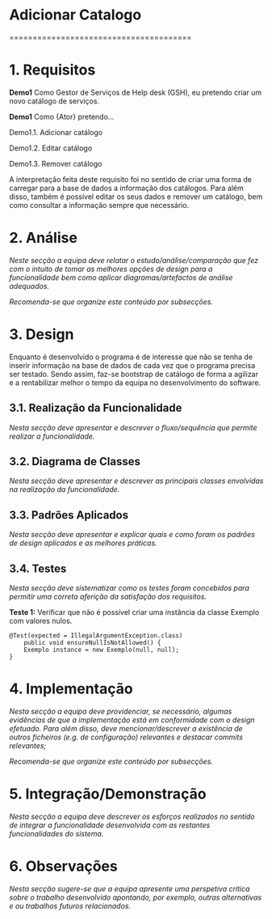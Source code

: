 # Adicionar Catalogo
=======================================


# 1. Requisitos

**Demo1**
Como Gestor de Serviços de Help desk (GSH), eu pretendo criar um novo catálogo de serviços.

**Demo1** Como {Ator} pretendo...

Demo1.1. Adicionar catálogo

Demo1.2. Editar catálogo

Demo1.3. Remover catálogo

A interpretação feita deste requisito foi no sentido de criar uma forma de carregar para a base de dados a informação dos catálogos. Para além disso, também é possível editar os seus dados e remover um catálogo, bem como consultar a informação sempre que necessário.

# 2. Análise

*Neste secção a equipa deve relatar o estudo/análise/comparação que fez com o intuito de tomar as melhores opções de design para a funcionalidade bem como aplicar diagramas/artefactos de análise adequados.*

*Recomenda-se que organize este conteúdo por subsecções.*

# 3. Design

Enquanto é desenvolvido o programa é de interesse que não se tenha de inserir informação na base de dados de cada vez que o programa precisa ser testado. Sendo assim, faz-se bootstrap de catálogo de forma a agilizar e a rentabilizar melhor o tempo da equipa no desenvolvimento do software.

## 3.1. Realização da Funcionalidade

*Nesta secção deve apresentar e descrever o fluxo/sequência que permite realizar a funcionalidade.*

## 3.2. Diagrama de Classes

*Nesta secção deve apresentar e descrever as principais classes envolvidas na realização da funcionalidade.*

## 3.3. Padrões Aplicados

*Nesta secção deve apresentar e explicar quais e como foram os padrões de design aplicados e as melhores práticas.*

## 3.4. Testes 
*Nesta secção deve sistematizar como os testes foram concebidos para permitir uma correta aferição da satisfação dos requisitos.*

**Teste 1:** Verificar que não é possível criar uma instância da classe Exemplo com valores nulos.

	@Test(expected = IllegalArgumentException.class)
		public void ensureNullIsNotAllowed() {
		Exemplo instance = new Exemplo(null, null);
	}

# 4. Implementação

*Nesta secção a equipa deve providenciar, se necessário, algumas evidências de que a implementação está em conformidade com o design efetuado. Para além disso, deve mencionar/descrever a existência de outros ficheiros (e.g. de configuração) relevantes e destacar commits relevantes;*

*Recomenda-se que organize este conteúdo por subsecções.*

# 5. Integração/Demonstração

*Nesta secção a equipa deve descrever os esforços realizados no sentido de integrar a funcionalidade desenvolvida com as restantes funcionalidades do sistema.*

# 6. Observações

*Nesta secção sugere-se que a equipa apresente uma perspetiva critica sobre o trabalho desenvolvido apontando, por exemplo, outras alternativas e ou trabalhos futuros relacionados.*




